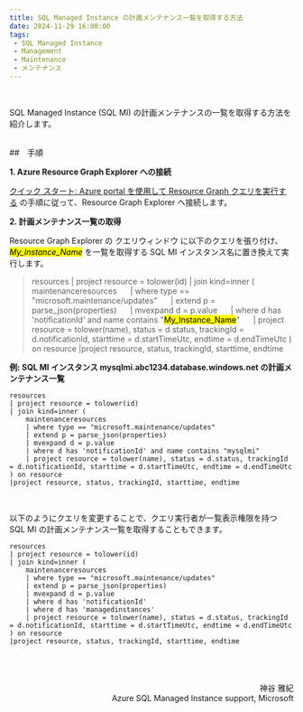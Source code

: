```yaml
---
title: SQL Managed Instance の計画メンテナンス一覧を取得する方法 
date: 2024-11-29 16:00:00 
tags: 
 - SQL Managed Instance
 - Management 
 - Maintenance
 - メンテナンス
--- 
```


</BR>


SQL Managed Instance (SQL MI) の計画メンテナンスの一覧を取得する方法を紹介します。    

</BR>
<!-- more --> 
##　手順 

**1. Azure Resource Graph Explorer への接続**  

[クイック スタート: Azure portal を使用して Resource Graph クエリを実行する](https://learn.microsoft.com/ja-jp/azure/governance/resource-graph/first-query-portal) の手順に従って、Resource Graph Explorer へ接続します。

**2. 計画メンテナンス一覧の取得**  

Resource Graph Explorer の クエリウィンドウ に以下のクエリを張り付け、 <mark>*My_Instance_Name*</mark> を一覧を取得する SQL MI インスタンス名に置き換えて実行します。

> resources
> | project resource = tolower(id)
> | join kind=inner (
> &nbsp;&nbsp;&nbsp;&nbsp;    maintenanceresources
> &nbsp;&nbsp;&nbsp;&nbsp;    | where type == "microsoft.maintenance/updates"
> &nbsp;&nbsp;&nbsp;&nbsp;    | extend p = parse_json(properties)
> &nbsp;&nbsp;&nbsp;&nbsp;    | mvexpand d = p.value
> &nbsp;&nbsp;&nbsp;&nbsp;    | where d has 'notificationId' and name contains "<mark>My_Instance_Name</mark>"
> &nbsp;&nbsp;&nbsp;&nbsp;    | project resource = tolower(name), status = d.status, trackingId = d.notificationId, starttime = d.startTimeUtc, endtime = d.endTimeUtc
> ) on resource
> |project resource, status, trackingId, starttime, endtime



**例: SQL MI インスタンス mysqlmi.abc1234.database.windows.net の計画メンテナンス一覧**

```Kusto
resources
| project resource = tolower(id)
| join kind=inner (
    maintenanceresources
    | where type == "microsoft.maintenance/updates"
    | extend p = parse_json(properties)
    | mvexpand d = p.value
    | where d has 'notificationId' and name contains "mysqlmi"
    | project resource = tolower(name), status = d.status, trackingId = d.notificationId, starttime = d.startTimeUtc, endtime = d.endTimeUtc
) on resource
|project resource, status, trackingId, starttime, endtime
```

</BR>

以下のようにクエリを変更することで、クエリ実行者が一覧表示権限を持つ SQL MI の計画メンテナンス一覧を取得することもできます。

```Kusto
resources
| project resource = tolower(id)
| join kind=inner (
    maintenanceresources
    | where type == "microsoft.maintenance/updates"
    | extend p = parse_json(properties)
    | mvexpand d = p.value
    | where d has 'notificationId'
    | where d has 'managedinstances'
    | project resource = tolower(name), status = d.status, trackingId = d.notificationId, starttime = d.startTimeUtc, endtime = d.endTimeUtc
) on resource
|project resource, status, trackingId, starttime, endtime
```

</BR>


</BR>
</BR>

<div style="text-align: right">神谷 雅紀</div>
<div style="text-align: right">Azure SQL Managed Instance support, Microsoft</div>

</BR>
</BR>
</BR>
